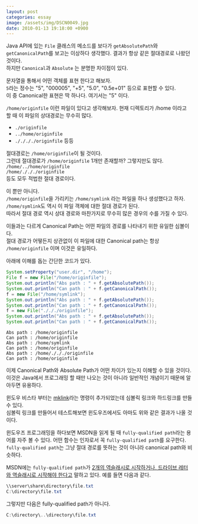 ```yaml
---
layout: post
categories: essay
image: /assets/img/DSCN0049.jpg
date: 2010-01-13 19:18:00 +0900
---
```


Java API에 있는 `File` 클래스의 메소드를 보다가 `getAbsolutePath`와 `getCanonicalPath`를 보고는 이상하다 생각했다. 
결과가 항상 같은 절대경로로 나왔던 것이다.  
하지만 `Canonical`과 `Absolute` 는 분명한 차이점이 있다.

문자열을 통해서 어떤 객체를 표현 한다고 해보자.  
`5`라는 정수는 "5", "000005", "+5", "5.0", "0.5e+01" 등으로 표현할 수 있다.  
이 중 Canonical한 표현은 딱 하나다. 여기서는 "5" 이다.  

`/home/originfile`
이런 파일이 있다고 생각해보자. 현재 디렉토리가 /home 이라고 할 때 이 파일의 상대경로는 무수히 많다.

* `./originfile`
* `../home/originfile`
* `././././originfile` 등등

절대경로는 `/home/originfile`이 될 것이다.  
그런데 절대경로가 `/home/originfile` 1개만 존재할까? 그렇지만도 않다.  
`/home/../home/originfile`  
`/home/./././originfile`  
등도 모두 적법한 절대 경로이다.

이 뿐만 아니다.  
`/home/originfile`을 가리키는 `/home/symlink` 라는 파일을 하나 생성했다고 하자.  
`/home/symlink`도 역시 이 파일 객체에 대한 절대 경로가 된다.  
따라서 절대 경로 역시 상대 경로와 마찬가지로 무수히 많은 경우의 수를 가질 수 있다.

이들과는 다르게 Canonical Path는 어떤 파일의 경로를 나타내기 위한 유일한 심볼이다.  
절대 경로가 어떻든지 상관없이 이 파일에 대한 Canonical path는 항상 `/home/originfile` 이며 이것은 유일하다.  

아래에 이해를 돕는 간단한 코드가 있다.
```java
System.setProperty("user.dir", "/home");
File f = new File("/home/originfile");
System.out.println("Abs path : " + f.getAbsolutePath());
System.out.println("Can path : " + f.getCanonicalPath());
f = new File("/home/symlink");
System.out.println("Abs path : " + f.getAbsolutePath());
System.out.println("Can path : " + f.getCanonicalPath());
f = new File("./././originfile");
System.out.println("Abs path : " + f.getAbsolutePath());
System.out.println("Can path : " + f.getCanonicalPath());
```

```text
Abs path : /home/originfile
Can path : /home/originfile
Abs path : /home/symlink
Can path : /home/originfile
Abs path : /home/./././originfile
Can path : /home/originfile
```

이제 Canonical Path와 Absolute Path가 어떤 차이가 있는지 이해할 수 있을 것이다.  
이것은 Java에서 프로그래밍 할 때만 나오는 것이 아니라 일반적인 개념이기 때문에 알아두면 유용하다.

윈도우 비스타 부터는 [mklink](https://docs.microsoft.com/en-us/windows-server/administration/windows-commands/mklink)라는 명령이 추가되었는데 심볼릭 링크와 하드링크를 만들 수 있다.  
심볼릭 링크를 만들어서 테스트해보면 윈도우즈에서도 아마도 위와 같은 결과가 나올 것이다.

윈도우즈 프로그래밍을 하다보면 MSDN을 읽게 될 때 `fully-qualified path`라는 용어를 자주 볼 수 있다.
어떤 함수는 인자로서 꼭 `fully-qualified path`를 요구한다.  
`fully-qualified path`는 그냥 절대 경로를 뜻하는 것이 아니라 canonical path와 비슷하다.

MSDN에는 `fully-qualified path`가 [2개의 역슬래시로 시작하거나, 드라이브 레터와 역슬래시로 시작해야 한다고](https://docs.microsoft.com/en-us/windows/win32/fileio/naming-a-file?redirectedfrom=MSDN#fully-qualified-vs-relative-paths) 말하고 있다.
예를 들면 다음과 같다.

```powershell
\\server\share\directory\file.txt
C:\directory\file.txt
```

그렇지만 다음은 fully-qualified path가 아니다.
```powershell
C:\directory\..\directory\file.txt
```